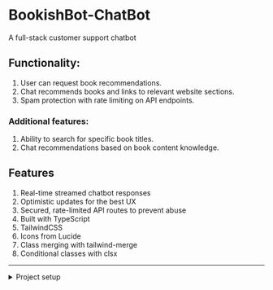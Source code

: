 # BookishBot-ChatBot
A full-stack customer support chatbot

## Functionality:
1. User can request book recommendations.
2. Chat recommends books and links to relevant website sections.
3. Spam protection with rate limiting on API endpoints.
   
### Additional features:
1. Ability to search for specific book titles.
2. Chat recommendations based on book content knowledge.

## Features
 1. Real-time streamed chatbot responses
 2. Optimistic updates for the best UX
 3. Secured, rate-limited API routes to prevent abuse
 4. Built with TypeScript
 5. TailwindCSS
 6. Icons from Lucide
 7. Class merging with tailwind-merge
 8. Conditional classes with clsx

 ---

 <details>
   <summary>Project setup </summary>
   Summary:

1. **Project Objective**: Develop a Next.js chatbot focused on assisting bookstore customers, ensuring a streamlined user experience by rejecting non-bookstore-related queries.

2. **Setup**: Initialized project with Next.js v13, TypeScript, and Tailwind CSS for styling.use ```npx create-next-app```

3. **Routing**: Utilized Next.js file-based routing structure for managing URLs and components.

4. **Mocking Content**: Placeholder website content added to `index.tsx`.

5. **Layout**: Implemented a main layout (`Layout.tsx`) for consistent page structure.

6. **Documentation**: Notes and instructions recorded in a Markdown file for reference.

This setup establishes the foundation for building the specialized chatbot application tailored to bookstore inquiries.
 </details>

 
